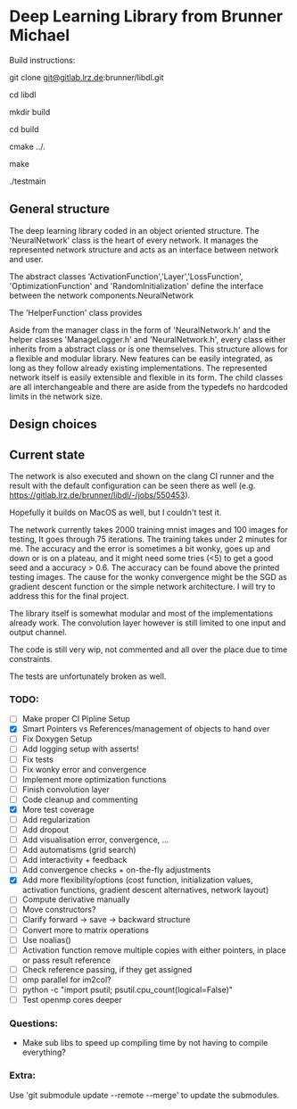 # Deep Learning Library from Brunner Michael

Build instructions:

git clone git@gitlab.lrz.de:brunner/libdl.git

cd libdl

mkdir build

cd build

cmake ../.

make

./testmain

## General structure

The deep learning library coded in an object oriented structure.
The 'NeuralNetwork' class is the heart of every network.
It manages the represented network structure and acts as an interface between network and user.

The abstract classes 'ActivationFunction','Layer','LossFunction', 'OptimizationFunction' and 'RandomInitialization' define the interface between the network components.NeuralNetwork

The 'HelperFunction' class provides


Aside from the manager class in the form of 'NeuralNetwork.h' and the helper classes 'ManageLogger.h' and 'NeuralNetwork.h', every class either inherits from a abstract class or is one themselves.
This structure allows for a flexible and modular library.
New features can be easily integrated, as long as they follow already existing implementations.
The represented network itself is easily extensible and flexible in its form. The child classes are all interchangeable and there are aside from the typedefs no hardcoded limits in the network size.


## Design choices

## Current state

The network is also executed and shown on the clang CI runner and the result with the default configuration can be seen there as well (e.g. https://gitlab.lrz.de/brunner/libdl/-/jobs/550453).

Hopefully it builds on MacOS as well, but I couldn't test it.

The network currently takes 2000 training mnist images and 100 images for testing, It goes through 75 iterations. The training takes under 2 minutes for me.
The accuracy and the error is sometimes a bit wonky, goes up and down or is on a plateau, and it might need some tries (<5) to get a good seed and a accuracy > 0.6. The accuracy can be found above the printed testing images.
The cause for the wonky convergence might be the SGD as gradient descent function or the simple network architecture. I will try to address this for the final project.

The library itself is somewhat modular and most of the implementations already work. The convolution layer however is still limited to one input and output channel.

The code is still very wip, not commented and all over the place due to time constraints.

The tests are unfortunately broken as well.

### TODO:
- [ ] Make proper CI Pipline Setup
- [x] Smart Pointers vs References/management of objects to hand over
- [ ] Fix Doxygen Setup
- [ ] Add logging setup with asserts!
- [ ] Fix tests
- [ ] Fix wonky error and convergence
- [ ] Implement more optimization functions
- [ ] Finish convolution layer
- [ ] Code cleanup and commenting
- [x] More test coverage
- [ ] Add regularization
- [ ] Add dropout
- [ ] Add visualisation error, convergence, ...
- [ ] Add automatisms (grid search)
- [ ] Add interactivity + feedback
- [ ] Add convergence checks + on-the-fly adjustments
- [x] Add more flexibility/options (cost function, initialization values, activation functions, gradient descent alternatives, network layout)
- [ ] Compute derivative manually
- [ ] Move constructors?
- [ ] Clarify forward -> save -> backward structure
- [ ] Convert more to matrix operations
- [ ] Use noalias()
- [ ] Activation function remove multiple copies with either pointers, in place or pass result reference
- [ ] Check reference passing, if they get assigned
- [ ] omp parallel for im2col?
- [ ] python -c "import psutil; psutil.cpu_count(logical=False)"
- [ ] Test openmp cores deeper

### Questions:
- Make sub libs to speed up compiling time by not having to compile everything?

### Extra:
Use 'git submodule update --remote --merge' to update the submodules.